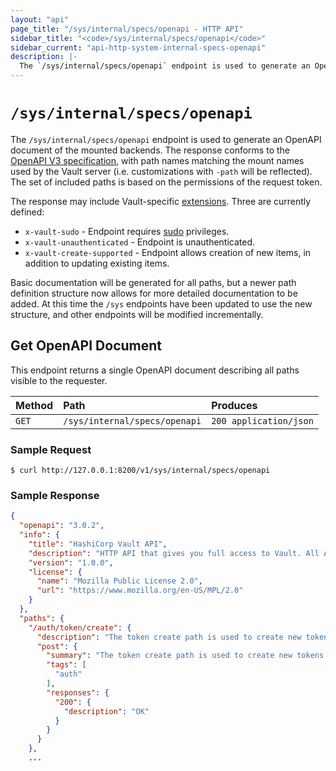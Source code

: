 ```yaml
---
layout: "api"
page_title: "/sys/internal/specs/openapi - HTTP API"
sidebar_title: "<code>/sys/internal/specs/openapi</code>"
sidebar_current: "api-http-system-internal-specs-openapi"
description: |-
  The `/sys/internal/specs/openapi` endpoint is used to generate an OpenAPI document of the mounted backends.
---
```


# `/sys/internal/specs/openapi`

The `/sys/internal/specs/openapi` endpoint is used to generate an OpenAPI document of the mounted backends.
The response conforms to the [OpenAPI V3 specification](https://github.com/OAI/OpenAPI-Specification/blob/master/versions/3.0.2.md),
with path names matching the mount names used by the Vault server (i.e. customizations with `-path` will be reflected).
The set of included paths is based on the permissions of the request token.

The response may include Vault-specific [extensions](https://github.com/oai/openapi-specification/blob/master/versions/3.0.2.md#specification-extensions). Three are currently defined:

- `x-vault-sudo` - Endpoint requires [sudo](https://www.vaultproject.io/docs/concepts/policies.html#sudo) privileges.
- `x-vault-unauthenticated` - Endpoint is unauthenticated.
- `x-vault-create-supported` - Endpoint allows creation of new items, in addition to updating existing items.

Basic documentation will be generated for all paths, but a newer path definition structure now allows for
more detailed documentation to be added. At this time the `/sys` endpoints have been updated to use the new
structure, and other endpoints will be modified incrementally.

## Get OpenAPI Document

This endpoint returns a single OpenAPI document describing all paths visible to the requester.

| Method |           Path                |        Produces        |
| :----- | :------------------------     | :--------------------- |
| `GET`  | `/sys/internal/specs/openapi` | `200 application/json` |


### Sample Request

```
$ curl http://127.0.0.1:8200/v1/sys/internal/specs/openapi
```

### Sample Response

```json
{
  "openapi": "3.0.2",
  "info": {
    "title": "HashiCorp Vault API",
    "description": "HTTP API that gives you full access to Vault. All API routes are prefixed with `/v1/`.",
    "version": "1.0.0",
    "license": {
      "name": "Mozilla Public License 2.0",
      "url": "https://www.mozilla.org/en-US/MPL/2.0"
    }
  },
  "paths": {
    "/auth/token/create": {
      "description": "The token create path is used to create new tokens.",
      "post": {
        "summary": "The token create path is used to create new tokens.",
        "tags": [
          "auth"
        ],
        "responses": {
          "200": {
            "description": "OK"
          }
        }
      }
    },
    ...
```

